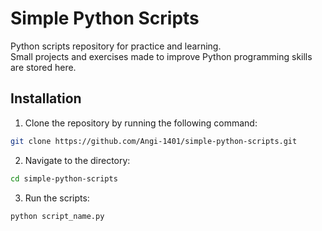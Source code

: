 # Simple Python Scripts

Python scripts repository for practice and learning.  
Small projects and exercises made to improve Python programming skills are stored here.

## Installation

1. Clone the repository by running the following command:

```bash
git clone https://github.com/Angi-1401/simple-python-scripts.git
```

2. Navigate to the directory:

```bash
cd simple-python-scripts
```

3. Run the scripts:

```bash
python script_name.py
```
